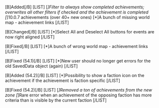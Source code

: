 [B]Added[/B]
[LIST]
[*]Filter to always show completed achievements; overwrites all other filters if checked and the achievement is completed
[*]10.0.7 achievements (over 40+ new ones)
[*]A bunch of missing world map - achievement links
[/LIST]

[B]Changed[/B]
[LIST]
[*]Select All and Deselect All buttons for events are now right aligned
[/LIST]

[B]Fixed[/B]
[LIST]
[*]A bunch of wrong world map - achievement links
[/LIST]

[B]Fixed (54.1)[/B]
[LIST]
[*]New user should no longer get errors for the old SavedData object (again)
[/LIST]

[B]Added (54.2)[/B]
[LIST]
[*]Possibility to show a faction icon on the achievement if the achievement is faction specific
[/LIST]

[B]Fixed (54.2)[/B]
[LIST]
[*]Removed a ton of achievements from the new zone
[*]Rare error when an achievement of the opposing faction has more criteria than is visible by the current faction
[/LIST]
